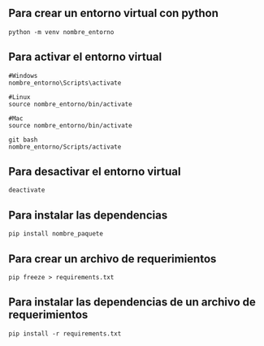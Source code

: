 ## Para crear un entorno virtual con python
```
python -m venv nombre_entorno
```

## Para activar el entorno virtual
```
#Windows
nombre_entorno\Scripts\activate

#Linux
source nombre_entorno/bin/activate

#Mac
source nombre_entorno/bin/activate

git bash
nombre_entorno/Scripts/activate
```
## Para desactivar el entorno virtual
```
deactivate
```
## Para instalar las dependencias
```
pip install nombre_paquete
```
## Para crear un archivo de requerimientos
```
pip freeze > requirements.txt
```
## Para instalar las dependencias de un archivo de requerimientos
```
pip install -r requirements.txt
```